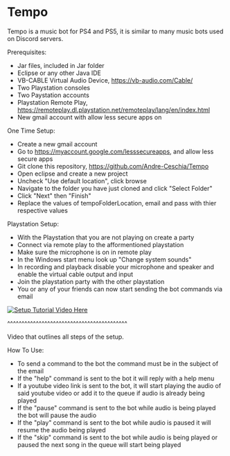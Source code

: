 # Tempo
Tempo is a music bot for PS4 and PS5, it is similar to many music bots used on Discord servers. 

Prerequisites:
  - Jar files, included in Jar folder
  - Eclipse or any other Java IDE
  - VB-CABLE Virtual Audio Device, https://vb-audio.com/Cable/
  - Two Playstation consoles
  - Two Paystation accounts
  - Playstation Remote Play, https://remoteplay.dl.playstation.net/remoteplay/lang/en/index.html
  - New gmail account with allow less secure apps on

One Time Setup:
  - Create a new gmail account
  - Go to https://myaccount.google.com/lesssecureapps, and allow less secure apps
  - Git clone this repository, https://github.com/Andre-Ceschia/Tempo
  - Open eclipse and create a new project
  - Uncheck "Use default location", click browse
  - Navigate to the folder you have just cloned and click "Select Folder"
  - Click "Next" then "Finish"
  - Replace the values of tempoFolderLocation, email and pass with thier respective values

Playstation Setup:
  - With the Playstation that you are not playing on create a party
  - Connect via remote play to the afformentioned playstation
  - Make sure the microphone is on in remote play
  - In the Windows start menu look up "Change system sounds"
  - In recording and playback disable your microphone and speaker and enable the virtual cable output and input
  - Join the playstation party with the other playstation
  - You or any of your friends can now start sending the bot commands via email

[![Setup Tutorial Video Here](https://img.youtube.com/vi/gCoqLMMf9dA/0.jpg)](https://www.youtube.com/watch?v=gCoqLMMf9dA)

^^^^^^^^^^^^^^^^^^^^^^^^^^^^^^^^^^^^^^^^^^

Video that outlines all steps of the setup.

How To Use:
  - To send a command to the bot the command must be in the subject of the email
  - If the "help" command is sent to the bot it will reply with a help menu
  - If a youtube video link is sent to the bot, it will start playing the audio of said youtube video or add it to the queue if audio is already being played
  - If the "pause" command is sent to the bot while audio is being played the bot will pause the audio
  - If the "play" command is sent to the bot while audio is paused it will resume the audio being played
  - If the "skip" command is sent to the bot while audio is being played or paused the next song in the queue will start being played
